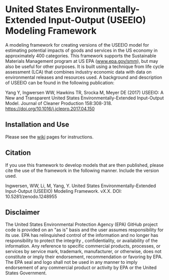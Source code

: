 # United States Environmentally-Extended Input-Output (USEEIO) Modeling Framework 
A modeling framework for creating versions of the USEEIO model for estimating potential impacts of goods and services in the US economy in approximately 400 categories. This framework supports the Sustainable Materials Management program at US EPA (www.epa.gov/smm), but may also be useful for other purposes. It is built using a technique from life cycle assessment (LCA) that combines industry economic data with data on environmental releases and resources used.  A background and description of USEEIO can be found in the following publication:

Yang Y, Ingwersen WW, Hawkins TR, Srocka M, Meyer DE (2017) 
USEEIO: A New and Transparent United States Environmentally-Extended Input-Output Model. 
Journal of Cleaner Production 158:308-318. https://doi.org/10.1016/j.jclepro.2017.04.150

## Installation and Use
Please see the [wiki](https://github.com/USEPA/USEEIO/wiki) pages for instructions.

## Citation
If you use this framework to develop models that are then published, please cite the use of
the framework in the following manner. Include the version used.

Ingwersen, WW, Li, M, Yang, Y. United States Environmentally-Extended Input-Output (USEEIO) Modeling Framework. 
vX.X. DOI: 10.5281/zenodo.1248955

## Disclaimer
The United States Environmental Protection Agency (EPA) GitHub project code is provided on an "as is" basis and the user assumes responsibility for its use.  EPA has relinquished control of the information and no longer has responsibility to protect the integrity , confidentiality, or availability of the information.  Any reference to specific commercial products, processes, or services by service mark, trademark, manufacturer, or otherwise, does not constitute or imply their endorsement, recommendation or favoring by EPA.  The EPA seal and logo shall not be used in any manner to imply endorsement of any commercial product or activity by EPA or the United States Government.
